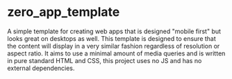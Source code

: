 # zero_app_template
A simple template for creating web apps that is designed "mobile first" but looks great on desktops as well. This template is designed to ensure that the content will display in a very similar fashion regardless of resolution or aspect ratio. It aims to use a minimal amount of media queries and is written in pure standard HTML and CSS, this project uses no JS and has no external dependencies. 
